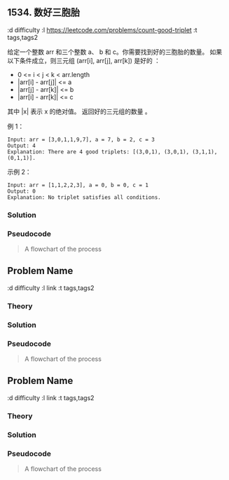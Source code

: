 ## 1534. 数好三胞胎


:d difficulty
:l https://leetcode.com/problems/count-good-triplet
:t tags,tags2

给定一个整数 arr 和三个整数 a、 b 和 c。你需要找到好的三胞胎的数量。
如果以下条件成立，则三元组 (arr[i], arr[j], arr[k]) 是好的 ：

- 0 <= i < j < k < arr.length
- |arr[i] - arr[j]| <= a
- |arr[j] - arr[k]| <= b
- |arr[i] - arr[k]| <= c


其中 |x| 表示 x 的绝对值。
返回好的三元组的数量 。

 例 1：
```
Input: arr = [3,0,1,1,9,7], a = 7, b = 2, c = 3
Output: 4
Explanation: There are 4 good triplets: [(3,0,1), (3,0,1), (3,1,1), (0,1,1)].
```

示例 2：
```
Input: arr = [1,1,2,2,3], a = 0, b = 0, c = 1
Output: 0
Explanation: No triplet satisfies all conditions.
```



### Solution


### Pseudocode


> A flowchart of the process


## Problem Name

:d difficulty
:l link
:t tags,tags2

### Theory


### Solution


### Pseudocode


> A flowchart of the process




## Problem Name

:d difficulty
:l link
:t tags,tags2

### Theory


### Solution


### Pseudocode


> A flowchart of the process